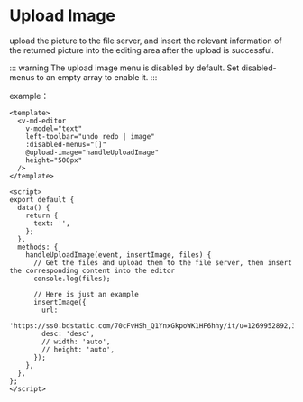 # Upload Image

upload the picture to the file server, and insert the relevant information of the returned picture into the editing area after the upload is successful.

<ClientOnly>
  <upload-image />
</ClientOnly>

::: warning
The upload image menu is disabled by default. Set disabled-menus to an empty array to enable it.
:::

example：

```vue
<template>
  <v-md-editor
    v-model="text"
    left-toolbar="undo redo | image"
    :disabled-menus="[]"
    @upload-image="handleUploadImage"
    height="500px"
  />
</template>

<script>
export default {
  data() {
    return {
      text: '',
    };
  },
  methods: {
    handleUploadImage(event, insertImage, files) {
      // Get the files and upload them to the file server, then insert the corresponding content into the editor
      console.log(files);

      // Here is just an example
      insertImage({
        url:
          'https://ss0.bdstatic.com/70cFvHSh_Q1YnxGkpoWK1HF6hhy/it/u=1269952892,3525182336&fm=26&gp=0.jpg',
        desc: 'desc',
        // width: 'auto',
        // height: 'auto',
      });
    },
  },
};
</script>
```
